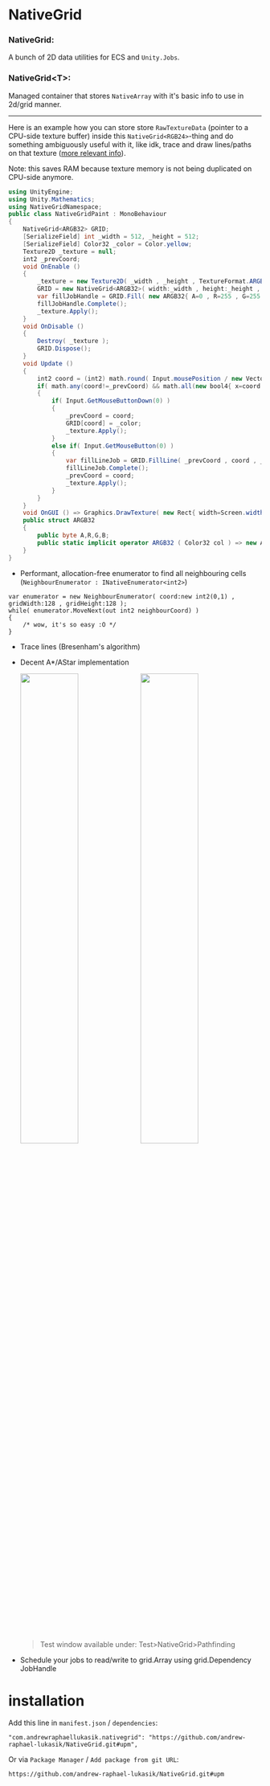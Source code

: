 # NativeGrid

### NativeGrid:
A bunch of 2D data utilities for ECS and `Unity.Jobs`.

### NativeGrid<span><</span>T<span>></span>:
Managed container that stores `NativeArray` with it's basic info to use in 2d/grid manner.

---

Here is an example how you can store store `RawTextureData` (pointer to a CPU-side texture buffer) inside this `NativeGrid<RGB24>`-thing and do something ambiguously useful with it, like idk, trace and draw lines/paths on that texture ([more relevant info](https://github.com/andrew-raphael-lukasik/RawTextureDataProcessingExamples)).

Note: this saves RAM because texture memory is not being duplicated on CPU-side anymore.
```csharp
using UnityEngine;
using Unity.Mathematics;
using NativeGridNamespace;
public class NativeGridPaint : MonoBehaviour
{
	NativeGrid<ARGB32> GRID;
	[SerializeField] int _width = 512, _height = 512;
	[SerializeField] Color32 _color = Color.yellow;
	Texture2D _texture = null;
	int2 _prevCoord;
	void OnEnable ()
	{
		_texture = new Texture2D( _width , _height , TextureFormat.ARGB32 , 0 , true );
		GRID = new NativeGrid<ARGB32>( width:_width , height:_height , _texture.GetRawTextureData<ARGB32>() );
		var fillJobHandle = GRID.Fill( new ARGB32{ A=0 , R=255 , G=255 , B=255 } , GRID.Dependency );
		fillJobHandle.Complete();
		_texture.Apply();
	}
	void OnDisable ()
	{
		Destroy( _texture );
		GRID.Dispose();
	}
	void Update ()
	{
		int2 coord = (int2) math.round( Input.mousePosition / new Vector2{ x=Screen.width , y=Screen.height } * new Vector2{ x=_texture.width , y=_texture.height } );
		if( math.any(coord!=_prevCoord) && math.all(new bool4{ x=coord.x>=0 , y=coord.y>=0 , z=coord.x<_texture.width , w=coord.y<_texture.height }) )
		{
			if( Input.GetMouseButtonDown(0) )
			{
				_prevCoord = coord;
				GRID[coord] = _color;
				_texture.Apply();
			}
			else if( Input.GetMouseButton(0) )
			{
				var fillLineJob = GRID.FillLine( _prevCoord , coord , _color );
				fillLineJob.Complete();
				_prevCoord = coord;
				_texture.Apply();
			}
		}
	}
	void OnGUI () => Graphics.DrawTexture( new Rect{ width=Screen.width , height=Screen.height } , _texture );
	public struct ARGB32
	{
		public byte A,R,G,B;
		public static implicit operator ARGB32 ( Color32 col ) => new ARGB32{ A=col.a , R=col.r , G=col.g , B=col.b };
	}
}

```
- Performant, allocation-free enumerator to find all neighbouring cells (`NeighbourEnumerator : INativeEnumerator<int2>`)
```
var enumerator = new NeighbourEnumerator( coord:new int2(0,1) , gridWidth:128 , gridHeight:128 );
while( enumerator.MoveNext(out int2 neighbourCoord) )
{
    /* wow, it's so easy :O */
}
```
- Trace lines (Bresenham's algorithm)
- Decent A*/AStar implementation
  <p float="center">
    <img src="https://i.imgur.com/HsFXAGI.gif" width="49%">
    <img src="https://i.imgur.com/enK6UOs.gif" width="49%">
  </p>

  > Test window available under: Test>NativeGrid>Pathfinding

- Schedule your jobs to read/write to grid.Array using grid.Dependency JobHandle

# installation
Add this line in `manifest.json` / `dependencies`:
```
"com.andrewraphaellukasik.nativegrid": "https://github.com/andrew-raphael-lukasik/NativeGrid.git#upm",
```

Or via `Package Manager` / `Add package from git URL`:
```
https://github.com/andrew-raphael-lukasik/NativeGrid.git#upm
```

